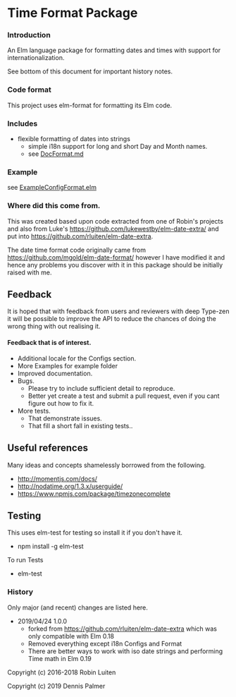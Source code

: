 # Time Format Package

### Introduction

An Elm language package for formatting dates and times with support for internationalization.

See bottom of this document for important history notes.

### Code format

This project uses elm-format for formatting its Elm code.

### Includes
* flexible formatting of dates into strings
  * simple i18n support for long and short Day and Month names.
  * see [DocFormat.md](https://github.com/CoderDennis/elm-time-format/blob/master/DocFormat.md)


### Example

see [ExampleConfigFormat.elm](https://github.com/CoderDennis/elm-time-format/blob/master/examples/ExampleConfigFormat.elm)

### Where did this come from.

This was created based upon code extracted from one of Robin's projects and also from Luke's https://github.com/lukewestby/elm-date-extra/ and put into  https://github.com/rluiten/elm-date-extra.

The date time format code originally came from
https://github.com/mgold/elm-date-format/ however I have modified it and hence any problems you discover with it in this package should be initially raised with me.


## Feedback

It is hoped that with feedback from users and reviewers with deep Type-zen it will be possible to improve the API to reduce the chances of doing the wrong thing with out realising it.

#### Feedback that is of interest.

* Additional locale for the Configs section.
* More Examples for example folder
* Improved documentation.
* Bugs.
  * Please try to include sufficient detail to reproduce.
  * Better yet create a test and submit a pull request, even if you cant figure out how to fix it.
* More tests.
  * That demonstrate issues.
  * That fill a short fall in existing tests..



## Useful references

Many ideas and concepts shamelessly borrowed from the following.

* http://momentjs.com/docs/
* http://nodatime.org/1.3.x/userguide/
* https://www.npmjs.com/package/timezonecomplete

## Testing

This uses elm-test for testing so install it if you don't have it.

* npm install -g elm-test

To run Tests

* elm-test

### History

Only major (and recent) changes are listed here.

* 2019/04/24 1.0.0
  * forked from https://github.com/rluiten/elm-date-extra which was only compatible with Elm 0.18
  * Removed everything except i18n Configs and Format
  * There are better ways to work with iso date strings and performing Time math in Elm 0.19


Copyright (c) 2016-2018 Robin Luiten

Copyright (c) 2019 Dennis Palmer
